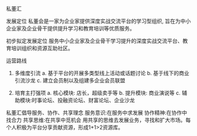 私董汇

发展定位
私董会是一家为企业家提供深度实战交流平台的学习型组织, 旨在为中小企业家及企业骨干提供提升学习和教育培训等优质服务。



初步拟定发展定位
服务中小企业家及企业骨干学习提升的深度实战交流平台、教育培训组织和资源互助社区。



运营路线
1. 多维度引流 
a. 基于平台的开展多类型线上活动或话题讨论
b. 基于线下的商业引流沙龙
c. 建立会员制以及组建多企业会员联盟


2. 培育主打强项
   a. 核心模块: 店长，超级卖手等
   b. 提升模块: 商业演说等
   c. 辅助模块:时事论坛、投融资论坛、财富论坛、企业沙龙



私董汇倡导服务、协作、共享理念
服务意识:在服务中求发展
协作精神:在协作中找合力
共享思维:在共享中觅机会
用共享的思维去发展业务，寻找和扩大市场。每个人积极为平台分享贡献资源，形成1+1>2资源库。

